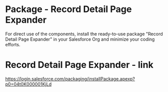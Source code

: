 # Package - Record Detail Page Expander 

For direct use of the components, install the ready-to-use package "Record Detail Page Expander" in your Salesforce Org and minimize your  coding efforts. 

# Record Detail Page Expander - link
https://login.salesforce.com/packaging/installPackage.apexp?p0=04t0K000001KjLd

